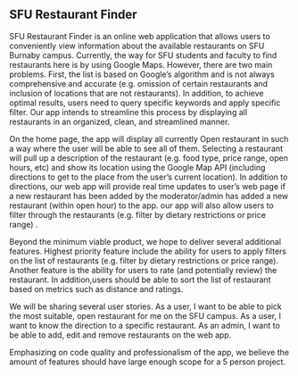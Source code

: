 ## SFU Restaurant Finder 

SFU Restaurant Finder is an online web application that allows users to conveniently view information about the available restaurants on SFU Burnaby campus.  Currently, the way for SFU students and faculty to find restaurants here is by using Google Maps.  However, there are two main problems. First, the list is based on Google’s algorithm and is not always comprehensive and accurate (e.g. omission of certain restaurants and inclusion of locations that are not restaurants).  In addition, to achieve optimal results, users need to query specific keywords and apply specific filter.  Our app intends to streamline this process by displaying all restaurants in an organized, clean, and streamlined manner.  

On the home page, the app will display all currently Open restaurant in such a way where the user will be able to see all of them.  Selecting a restaurant will pull up a description of the restaurant (e.g. food type, price range, open hours, etc)  and show its location using the Google Map API (including directions to get to the place from the user’s current location).  In addition to directions, our web app will provide real time updates to user’s web page if a new restaurant has been added by the moderator/admin has added a new restaurant (within open hour) to the app. our app will also allow users to filter through the restaurants (e.g. filter by dietary restrictions or price range) .   

Beyond the minimum viable product,  we hope to deliver several additional features. Highest priority feature include the ability for users to apply filters on the list of  restaurants (e.g. filter by dietary restrictions or price range). Another feature is the ability for users to rate (and potentially review) the restaurant. In addition,users should be able to sort the list of restaurant based on metrics such as distance and ratings. 

We will be sharing several user stories. As a user, I want to be able to pick the most suitable, open restaurant for me on the SFU campus. As a user, I want to know the direction to a specific restaurant. As an admin, I want to be able to add, edit and remove restaurants on the web app.

Emphasizing on code quality and professionalism of the app, we believe the amount of features should have large enough scope for a 5 person project.



